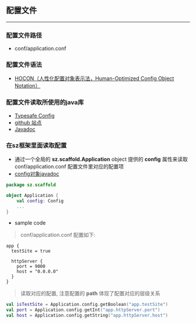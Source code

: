 ## 配置文件 
---

### 配置文件路径
* conf/application.conf

### 配置文件语法
* [HOCON（人性化配置对象表示法，Human-Optimized Config Object Notation）](https://github.com/ustc-zzzz/HOCON-CN-Translation/blob/master/HOCON.md)

### 配置文件读取所使用的java库
* [Typesafe Config](https://lightbend.github.io/config/) 
* [github 站点](https://github.com/lightbend/config)
* [Javadoc](https://lightbend.github.io/config/latest/api/)

### 在sz框架里面读取配置
* 通过一个全局的 **sz.scaffold.Application** object 提供的 **config** 属性来读取 conf/application.conf 配置文件里对应的配置项
* [config对象javadoc](https://lightbend.github.io/config/latest/api/com/typesafe/config/Config.html)

```kotlin
package sz.scaffold

object Application {
    val config: Config
    ...
}
```

* sample code

> conf/application.conf 配置如下:

```
app {
  testSite = true

  httpServer {
    port = 9000
    host = "0.0.0.0"
  }
}
```
> 读取对应的配置, 注意配置的 **path** 体现了配置对应的层级关系

```kotlin
val isTestSite = Application.config.getBoolean("app.testSite")
val port = Application.config.getInt("app.httpServer.port")
val host = Application.config.getString("app.httpServer.host")

```

